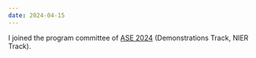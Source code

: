 ```yaml
---
date: 2024-04-15
---
```

I joined the program committee of [ASE 2024](https://conf.researchr.org/home/ase-2024) (Demonstrations Track, NIER Track). 